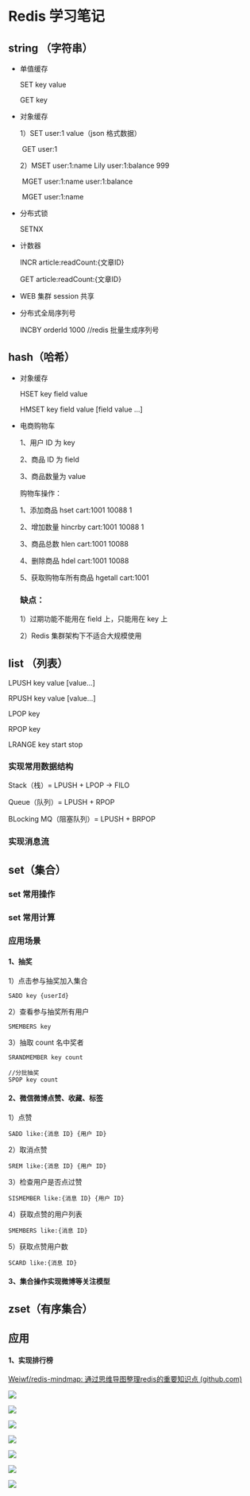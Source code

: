 # Redis 学习笔记


## string （字符串）

* 单值缓存  

  SET key value

  GET key

* 对象缓存

  1）SET user:1 value（json 格式数据）

  ​	  GET user:1

  2）MSET user:1:name Lily user:1:balance 999

  ​	  MGET user:1:name user:1:balance

  ​	  MGET user:1:name

* 分布式锁

  SETNX

* 计数器

  INCR article:readCount:{文章ID}

  GET article:readCount:{文章ID}

* WEB 集群 session 共享

* 分布式全局序列号

  INCBY orderId 1000  //redis 批量生成序列号

## hash（哈希）

* 对象缓存

  HSET key field value

  HMSET key field value [field value ...]

* 电商购物车

  1、用户 ID 为 key

  2、商品 ID 为 field

  3、商品数量为 value

  购物车操作：

  1、添加商品  hset cart:1001 10088 1

  2、增加数量  hincrby cart:1001 10088 1

  3、商品总数  hlen cart:1001 10088

  4、删除商品  hdel cart:1001 10088

  5、获取购物车所有商品  hgetall cart:1001
  
  ### 缺点：
  
  1）过期功能不能用在 field 上，只能用在 key 上
  
  2）Redis 集群架构下不适合大规模使用

## list （列表）

LPUSH key value [value...]

RPUSH key value [value...]

LPOP key

RPOP key

LRANGE key start stop

### 实现常用数据结构

Stack（栈）= LPUSH + LPOP -> FILO

Queue（队列）= LPUSH + RPOP 

BLocking MQ（阻塞队列）= LPUSH + BRPOP

### 实现消息流

## set（集合）

### set 常用操作

### set 常用计算

### 应用场景

#### 1、抽奖

1）点击参与抽奖加入集合

```
SADD key {userId}
```

2）查看参与抽奖所有用户

```
SMEMBERS key
```

3）抽取 count 名中奖者

```
SRANDMEMBER key count

//分批抽奖
SPOP key count
```



#### 2、微信微博点赞、收藏、标签

1）点赞

```
SADD like:{消息 ID} {用户 ID}
```

2）取消点赞

```
SREM like:{消息 ID} {用户 ID}
```

3）检查用户是否点过赞

```
SISMEMBER like:{消息 ID} {用户 ID}
```

4）获取点赞的用户列表

```
SMEMBERS like:{消息 ID} 
```

5）获取点赞用户数

```
SCARD like:{消息 ID} 
```

#### 3、集合操作实现微博等关注模型

## zset（有序集合）



## 应用

#### 1、实现排行榜


[Weiwf/redis-mindmap: 通过思维导图整理redis的重要知识点 (github.com)](https://github.com/Weiwf/redis-mindmap)

![](./src/redis持久化.png)


![](./src/redis复制.png)

![](./src/redis缓存设计.png)


![](./src/redis内存.png)


![](./src/redis内存优化.png)


![](./src/redis哨兵.png)


![](./src/redis阻塞.png)